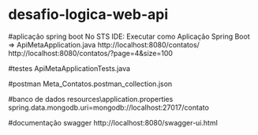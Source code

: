 # desafio-logica-web-api

#aplicação spring boot
No STS IDE: Executar como Aplicação Spring Boot => ApiMetaApplication.java
http://localhost:8080/contatos/
http://localhost:8080/contatos/?page=4&size=100

#testes
ApiMetaApplicationTests.java

#postman
Meta_Contatos.postman_collection.json

#banco de dados
resources\application.properties
spring.data.mongodb.uri=mongodb://localhost:27017/contato

#documentação swagger
http://localhost:8080/swagger-ui.html
